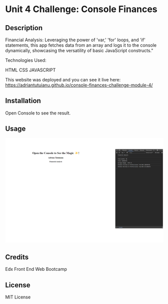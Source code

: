 # Unit 4 Challenge: Console Finances

## Description

Financial Analysis: Leveraging the power of 'var,' 'for' loops, and 'if' statements, this app fetches data from an array and logs it to the console dynamically, showcasing the versatility of basic JavaScript constructs."

Technologies Used:

HTML
CSS
JAVASCRIPT

This website was deployed and you can see it live here: https://adriantutuianu.github.io/console-finances-challenge-module-4/

## Installation

Open Console to see the result.

## Usage

![Portfolio](images/Readme-image-console-app.png)

## Credits

Edx Front End Web Bootcamp

## License

MIT License
